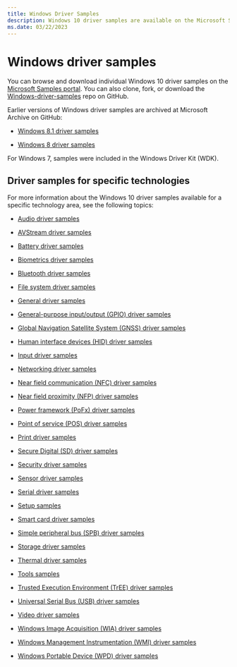 ```yaml
---
title: Windows Driver Samples
description: Windows 10 driver samples are available on the Microsoft Samples portal and on GitHub.
ms.date: 03/22/2023
---
```


# Windows driver samples

You can browse and download individual Windows 10 driver samples on the [Microsoft Samples portal](/samples/browse/?products=windows-wdk). You can also clone, fork, or download the [Windows-driver-samples](https://github.com/Microsoft/Windows-driver-samples) repo on GitHub.

Earlier versions of Windows driver samples are archived at Microsoft Archive on GitHub:

- [Windows 8.1 driver samples](https://github.com/microsoftarchive/msdn-code-gallery-microsoft/tree/master/Official%20Windows%20Driver%20Kit%20Sample/Windows%20Driver%20Kit%20(WDK)%208.1%20Samples)

- [Windows 8 driver samples](https://github.com/microsoftarchive/msdn-code-gallery-microsoft/tree/master/Official%20Windows%20Driver%20Kit%20Sample/Windows%20Driver%20Kit%20(WDK)%208.0%20Samples)

For Windows 7, samples were included in the Windows Driver Kit (WDK).

## Driver samples for specific technologies

For more information about the Windows 10 driver samples available for a specific technology area, see the following topics:

- [Audio driver samples](audio-driver-samples.md)

- [AVStream driver samples](avstream-driver-samples.md)

- [Battery driver samples](battery-driver-samples.md)

- [Biometrics driver samples](biometrics-driver-samples.md)

- [Bluetooth driver samples](bluetooth-driver-samples.md)

- [File system driver samples](file-system-driver-samples.md)

- [General driver samples](general-driver-samples.md)

- [General-purpose input/output (GPIO) driver samples](general-purpose-input-output--gpio--driver-samples.md)

- [Global Navigation Satellite System (GNSS) driver samples](gnss-location-driver-samples.md)

- [Human interface devices (HID) driver samples](human-interface-devices--hid--driver-samples.md)

- [Input driver samples](input-driver-samples.md)

- [Networking driver samples](networking-driver-samples.md)

- [Near field communication (NFC) driver samples](near-field-communication--nfc--driver-samples.md)

- [Near field proximity (NFP) driver samples](near-field-proximity--nfp--driver-samples.md)

- [Power framework (PoFx) driver samples](power-framework--pofx--driver-samples.md)

- [Point of service (POS) driver samples](point-of-service--pos--driver-samples.md)

- [Print driver samples](print-driver-samples.md)

- [Secure Digital (SD) driver samples](secure-digital--sd--driver-samples.md)

- [Security driver samples](security-driver-samples.md)

- [Sensor driver samples](sensor-driver-samples.md)

- [Serial driver samples](serial-driver-samples.md)

- [Setup samples](driver-setup-samples.md)

- [Smart card driver samples](smart-card-driver-samples.md)

- [Simple peripheral bus (SPB) driver samples](simple-peripheral-bus--spb--driver-samples.md)

- [Storage driver samples](storage-driver-samples.md)

- [Thermal driver samples](thermal-driver-samples.md)

- [Tools samples](driver-tools-samples.md)

- [Trusted Execution Environment (TrEE) driver samples](tree-driver-samples.md)

- [Universal Serial Bus (USB) driver samples](universal-serial-bus--usb--driver-samples.md)

- [Video driver samples](video-driver-samples.md)

- [Windows Image Acquisition (WIA) driver samples](wia-driver-samples.md)

- [Windows Management Instrumentation (WMI) driver samples](windows-management-instrumentation--wmi--driver-samples.md)

- [Windows Portable Device (WPD) driver samples](windows-portable-device--wpd--driver-samples.md)
